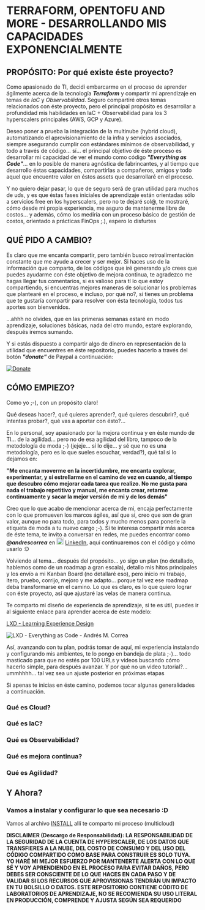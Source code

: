 # TERRAFORM, OPENTOFU AND MORE - DESARROLLANDO MIS CAPACIDADES EXPONENCIALMENTE

## PROPÓSITO: Por qué existe éste proyecto?

Como apasionado de TI, decidí embarcarme en el proceso de aprender ágilmente acerca de la tecnología ***Terraform*** y compartir mi aprendizaje en temas de *IaC* y *Observabilidad*. Seguro compartiré otros temas relacionados con éste proyecto, pero el principal propósito es desarrollar a profundidad mis habilidades en IaC + Observabilidad para los 3 hyperscalers principales (AWS, GCP y Azure).

Deseo poner a prueba la integración de la multinube (hybrid cloud), automatizando el aprovisionamiento de la infra y servicios asociados, siempre asegurando cumplir con estándares mínimos de observabilidad, y todo a través de código... sí... el principal objetivo de éste proceso es desarrollar mi capacidad de ver el mundo como código ***"Everything as Code"***... en lo posible de manera agnóstica de fabrincantes, y al tiempo que desarrollo éstas capacidades, compartirlas a compañeros, amigos y todo aquel que encuentre valor en éstos assets que desarrollaré en el proceso.

Y no quiero dejar pasar, lo que de seguro será de gran utilidad para muchos de uds, y es que éstas fases iniciales de aprendizaje están orientadas sólo a servicios free en los hyperscalers, pero no te dejaré sol@, te mostraré, cómo desde mi propia experiencia, me asguro de mantenerme libre de costos... y además, cómo los mediría con un proceso básico de gestión de costos, orientado a prácticas FinOps ;.), espero lo disfurtes

## QUÉ PIDO A CAMBIO?

Es claro que me encanta compartir, pero también busco retroalimentación constante que me ayude a crecer y ser mejor. Si haces uso de la información que comparto, de los códigos que iré generando y/o crees que puedes ayudarme con éste objetivo de mejora continua, te agradezco me hagas llegar tus comentarios, si es valioso para tí lo que estoy compartiendo, si encuentras mejores maneras de solucionar los problemas que plantearé en el proceso, e incluso, por qué no?, si tienes un problema que te gustaría compartir para resolver con ésta tecnología, todos tus aportes son bienvenidos.

...ahhh no olvides, que en las primeras semanas estaré en modo aprendizaje, soluciones básicas, nada del otro mundo, estaré explorando, después iremos sumando.

Y si estás dispuesto a compartir algo de dinero en representación de la utilidad que encuentres en éste repositorio, puedes hacerlo a través del botón ***"donate"*** de Paypal a continuación:

[![Donate](https://www.paypalobjects.com/en_US/i/btn/btn_donateCC_LG.gif)](https://www.paypal.com/donate/?business=BCJQ65U4PHTAQ&no_recurring=0&item_name=Gracias+por+apoyar+la+documentaci%C3%B3n+y+c%C3%B3digo+terraform%2C+opentofu+and+more+del+repositorio+amc-tf-path.&currency_code=USD)

## CÓMO EMPIEZO?

Como yo ;-), con un propósito claro!

Qué deseas hacer?, qué quieres aprender?, qué quieres descubrir?, qué intentas probar?, qué vas a aportar con ésto?...

En lo personal, soy apasionado por la mejora continua y en éste mundo de TI... de la agilidad... pero no de esa agilidad del libro, tampoco de la metodología de moda ;-) (jejeje... sí lo dije... y sé que no es una metodología, pero es lo que sueles escuchar, verdad?), qué tal si lo dejamos en: 

**"Me encanta moverme en la incertidumbre, me encanta explorar, experimentar, y sí estrellarme en el camino de vez en cuando, al tiempo que descubro cómo mejorar cada tarea que realizo. No me gusta para nada el trabajo repetitivo y manual, me encanta crear, retarme continuamente y sacar la mejor versión de mi y de los demás"**

Creo que lo que acabo de mencionar acerca de mi, encaja perfectamente con lo que promueven los marcos ágiles, así que sí, creo que son de gran valor, aunque no para todo, para todos y mucho menos para ponerle la etiqueta de moda a tu nuevo cargo ;-). Si te interesa compartir más acerca de éste tema, te invito a conversar en redes, me puedes encontrar como ***@andrescorrea*** en <img alt="LinkedIn" src="https://upload.wikimedia.org/wikipedia/commons/thumb/c/ca/LinkedIn_logo_initials.png/600px-LinkedIn_logo_initials.png" width=18 height=18> <a href="https://www.linkedin.com" target="_blank">LinkedIn</a>, aquí continuaremos con el código y cómo usarlo :D

Volviendo al tema... después del propósito... yo sigo un plan (no detallado, hablemos como de un roadmap a gran escala), detallo mis hitos principales y los envío a mi Kanban Board (no detallaré eso), pero inicio mi trabajo, itero, pruebo, corrijo, mejoro y me adapto... porque tal vez ese roadmap deba transformarse en el camino. Lo que es claro, es lo que quiero lograr con éste proyecto, así que ajustaré las velas de manera continua.

Te comparto mi diseño de experiencia de aprendizaje, si te es útil, puedes ir al siguiente enlace para aprender acerca de éste modelo:

[LXD - Learning Experience Design](https://lxd.org)

<img alt="LXD - Everything as Code - Andrés M. Correa" src="src/img/Co-Creación/Learning_Experience_Canvas_v1.0.png">

Así, avanzando con tu plan, podrás tomar de aquí, mi experiencia instalando y configurando mis ambientes, te lo pongo en bandeja de plata ;-)... todo masticado para que no estés por 100 URLs y videos buscando cómo hacerlo simple, para después avanzar. Y por qué no un video tutorial?... ummhhhh... tal vez sea un ajuste posterior en próximas etapas

Si apenas te inicias en éste camino, podemos tocar algunas generalidades a continuación.


### Qué es Cloud?

### Qué es IaC?

### Qué es Observabilidad?

### Qué es mejora continua?

### Qué es Agilidad?

## Y Ahora?

### Vamos a instalar y configurar lo que sea necesario :D

Vamos al archivo [INSTALL](https://github.com/amcorrea0/amc-tf-path/blob/main/INSTALL.md) allí te comparto mi proceso (multicloud)

**DISCLAIMER (Descargo de Responsabilidad): LA RESPONSABILIDAD DE LA SEGURIDAD DE LA CUENTA DE HYPERSCALER, DE LOS DATOS QUE TRANSFIERES A LA NUBE, DEL COSTO DE CONSUMO Y DEL USO DEL CÓDIGO COMPARTIDO COMO BASE PARA CONSTRUIR ES SOLO TUYA. YO HARÉ MI MEJOR ESFUERZO POR MANTENERTE ALERTA CON LO QUE SÉ Y VOY APRENDIENDO EN EL PROCESO PARA EVITAR DAÑOS, PERO DEBES SER CONSCIENTE DE LO QUE HACES EN CADA PASO Y DE VALIDAR SI LOS RECURSOS QUE APROVISIONAS TENDRÁN UN IMPACTO EN TU BOLSILLO O DATOS. ESTE REPOSITORIO CONTIENE CÓDITO DE LABORATORIOS DE APRENDIZAJE, NO SE RECOMIENDA SU USO LITERAL EN PRODUCCIÓN, COMPRENDE Y AJUSTA SEGÚN SEA REQUERIDO**
